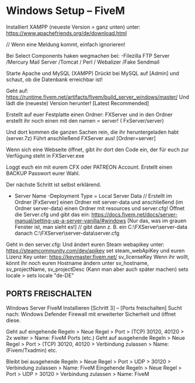 # Windows Setup – FiveM

Installiert XAMPP (neueste Version = ganz unten) unter: https://www.apachefriends.org/de/download.html

// Wenn eine Meldung kommt, einfach ignorieren! 

Bei Select Components haken wegmachen bei:
-Filezilla FTP Server /Mercury Mail Server /Tomcat / Perl / Webalizer /Fake Sendmail

Starte Apache und MySQL (XAMPP)
Drückt bei MySQL auf [Admin] und schaut, ob die Datenbank erreichbar ist!


Geht auf: https://runtime.fivem.net/artifacts/fivem/build_server_windows/master/
Und lädt die (neueste) Version herunter! [Latest Recommended]

Erstellt auf euer Festplatte einen Ordner: FXServer
und in den Ordner erstellt ihr noch einen mit den namen = server! ( FxServer/server)

Und dort kommen die ganzen Sachen rein, die ihr heruntergeladen habt (server.7z)
Führt anschließend FXServer aus! [Ordner=server]

Wenn sich eine Webseite öffnet, gibt ihr dort den Code ein, der für euch zur Verfügung steht in FXServer.exe

Loggt euch ein mit eurem CFX oder PATREON Account.
Erstellt einen BACKUP Passwort eurer Wahl.

Der nächste Schritt ist selbst erklärend.
- Server Name
-Deployment Type = Local Server Data
// Erstellt im Ordner [FxServer] einen Ordner mit server-data und anschließend (im Ordner server-data) einen Ordner mit resources und server.cfg! Öffnet die Server.cfg und gibt das ein: https://docs.fivem.net/docs/server-manual/setting-up-a-server-vanilla/#windows [Nur das, was im grauen Fenster ist, man sieht es!] //
gibt dann z. B. ein C:\FXServer\server-data
danach C:\FXServer\server-data\server.cfg

Geht in den server.cfg:
Und ändert euren Steam webapikey unter: https://steamcommunity.com/dev/apikey
set steam_webApiKey
und euren Lizenz Key unter: https://keymaster.fivem.net/
sv_licenseKey
Wenn ihr wollt, könnt ihr noch euren Hostname ändern unter sv_hostname, sv_projectName, sv_projectDesc (Kann man aber auch später machen)
sets locale > sets locale "de-DE"



## PORTS FREISCHALTEN

Windows Server FiveM Installieren [Schritt 3] – [Ports freischalten]
Sucht nach: Windows Defender Firewall mit erweiterter Sicherheit und öffnet diese.

Geht auf eingehende Regeln > Neue Regel > Port > (TCP) 30120, 40120 > 2x weiter > Name: FiveM Ports (etc.)
Geht auf ausgehende Regeln > Neue Regel > Port > (TCP) 30120, 40120 > Verbindung zulassen > Name: (Fivem/Txadmin) etc.

Bleibt bei ausgehende Regeln > Neue Regel > Port > UDP > 30120 > Verbindung zulassen > Name: FiveM
Eingehende Regeln > Neue Regel > Port > UDP > 30120 > Verbindung zulassen > Name: FiveM